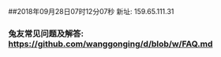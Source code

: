 ##2018年09月28日07时12分07秒 新址: 159.65.111.31
### 兔友常见问题及解答: https://github.com/wanggonging/d/blob/w/FAQ.md
